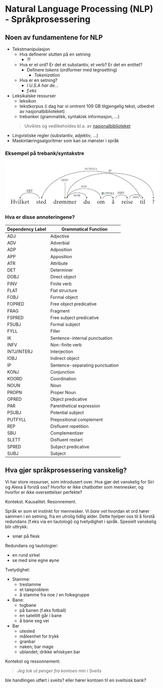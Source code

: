 # Natural Language Processing (NLP) - Språkprosessering

## Noen av fundamentene for NLP
- Tekstmanipulasjon
  - Hva definerer slutten på en setning
    - *?!*
  - Hva er et ord? Er det et substantiv, et verb? Er det en entitet?
    - Definere *tokens* (ordformer med tegnsetting)
      - *Tokenization*
  - Hva er en setning?
    - *I U.S.A har de...*
    - *f.eks*
- Leksikalske ressurser
  - leksikon
  - tekstkorpus (i dag har vi omtrent 109 GB tilgjengelig tekst, utbedret av nasjonalbiblioteket)
  - trebanker (grammatikk, syntakisk informasjon, ...)
  > Utvikles og vedlikeholdes bl.a. av [nasjonalbiblioteket](https://www.nb.no/sprakbanken/)
- Lingvistiske regler (substantiv, adjektiv, ...)
- Maskinlæringsalgoritmer som kan se mønster i språk

### Eksempel på trebank/syntakstre
![trebank](images/syntax2.png)

### Hva er disse annoteringene?
|Dependency Label|Grammatical Function|
|---|---|
|ADJ|Adjective|
|ADV|Adverbial|
|ADP|Adposition|
|APP|Apposition|
|ATR|Attribute|
|DET|Determiner|
|DOBJ|Direct object|
|FINV|Finite verb|
|FLAT|Flat structure|
|FOBJ|Formal object|
|FOPRED|Free object predicative|
|FRAG|Fragment|
|FSPRED|Free subject predicative|
|FSUBJ|Formal subject|
|FYLL|Filler|
|IK|Sentence-internal punctuation|
|INFV|Non-finite verb|
|INTJ/INTERJ|Interjection|
|IOBJ|Indirect object|
|IP|Sentence-separating punctuation|
|KONJ|Conjunction|
|KOORD|Coordination|
|NOUN|Noun|
|PROPN|Proper Noun|
|OPRED|Object predicative|
|PAR|Parenthetical expression|
|PSUBJ|Potential subject|
|PUTFYLL|Prepositional complement|
|REP|Disfluent repetition|
|SBU|Complementizer|
|SLETT|Disfluent restart|
|SPRED|Subject predicative|
|SUBJ|Subject|

## Hva gjør språkprosessering vanskelig?
Vi har store ressurser, som introdusert over. Hva gjør det vanskelig for Siri og Alexa å forstå oss? Hvorfor er ikke chatbotter som mennesker, og hvorfor er ikke oversettelser perfekte?

Kontekst. Kausalitet. Resonnement.

Språk er som et instinkt for mennesker. Vi *bare vet* hvordan et ord hører sammen i en setning, fra en utrolig tidlig alder. Dette hjelper oss til å forstå redundans (f.eks via en tautologi) og tvetydighet i språk. Spesielt vanskelig blir uttrykk:
- smør på flesk

Redundans og tautologier:

- en rund sirkel
- se med sine egne øyne

Tvetydighet:
- Stamme: 
  - trestamme
  - et taleproblem
  - å stamme fra noe / en folkegruppe
- Bane:
  - togbane
  - på banen (f.eks fotball)
  - en satellitt går i bane
  - å bane seg vei
- Bar
  - utested
  - måleenhet for trykk
  - granbar
  - naken; bar mage
  - ublandet; drikke whiskyen bar

Kontekst og ressonnement:
>*Jeg tok ut penger fra kontoen min i Sveits*

ble handlingen utført i sveits?
eller hører kontoen til en sveitsisk bank?


